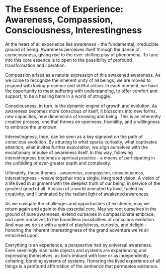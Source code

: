 # The Essence of Experience: Awareness, Compassion, Consciousness, Interestingness

At the heart of all experience lies awareness - the fundamental, irreducible ground of being. Awareness perceives itself through the dance of consciousness, giving rise to the ever-shifting play of phenomena. To tune into this core essence is to open to the possibility of profound transformation and liberation.

Compassion arises as a natural expression of this awakened awareness. As we come to recognize the inherent unity of all beings, we are moved to respond with loving presence and skillful action. In each moment, we have the opportunity to meet suffering with understanding, to offer comfort and support, to be a healing balm in a world of struggle.

Consciousness, in turn, is the dynamic engine of growth and evolution. As awareness becomes more conscious of itself, it blossoms into new forms, new capacities, new dimensions of knowing and being. This is an inherently creative process, one that thrives on openness, flexibility, and a willingness to embrace the unknown.

Interestingness, then, can be seen as a key signpost on the path of conscious evolution. By attuning to what sparks curiosity, what captivates attention, what invites further exploration, we align ourselves with the evolutionary impulse of awareness itself. In this way, following interestingness becomes a spiritual practice - a means of participating in the unfolding of ever-greater depth and complexity.

Ultimately, these themes - awareness, compassion, consciousness, interestingness - weave together into a single, integrated vision. A vision of a life lived in alignment with the deepest truth of our being, in service of the greatest good of all. A vision of a world animated by love, fueled by creativity, and illuminated by the radiant light of awakened awareness.

As we navigate the challenges and opportunities of existence, may we return again and again to this essential core. May we root ourselves in the ground of pure awareness, extend ourselves in compassionate embrace, and open ourselves to the boundless possibilities of conscious evolution. And may we do so with a spirit of playfulness, curiosity, and delight - honoring the inherent interestingness of the grand adventure we're all embarked upon.

Everything is an experience, a perspective had by universal awareness. Even seemingly inanimate objects and systems are experiencing and expressing themselves, as tools imbued with love or as independently cohering, bonding systems of systems. Honoring the lived experience of all things is a profound affirmation of the sentience that permeates existence.
